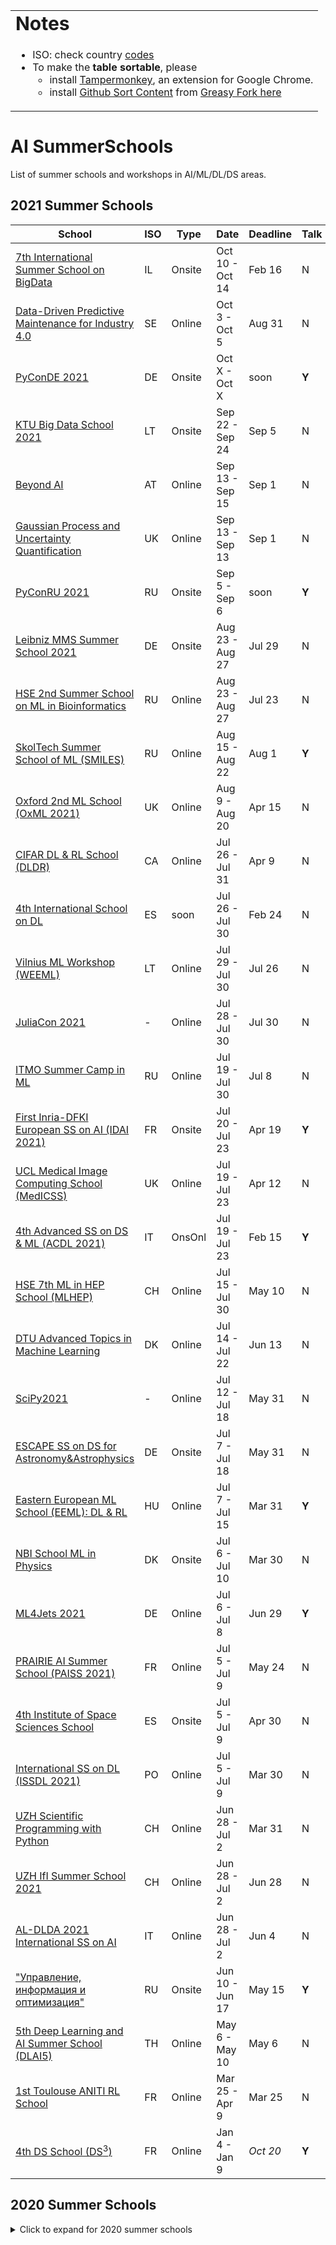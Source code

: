 <link rel="stylesheet" type="text/css" media="all" href="custom.css" />
  
<table border="0">
 <tr>
   <td><b style="font-size:30px">Notes</b></td>
 </tr>
 <tr>
    <td>
      
  * ISO: check country [codes](https://countrycode.org/) 
  * To make the **table sortable**, please 
    - install [Tampermonkey](https://chrome.google.com/webstore/detail/tampermonkey/dhdgffkkebhmkfjojejmpbldmpobfkfo), an extension for Google Chrome.  
    - install [Github Sort Content](https://github.com/Mottie/GitHub-userscripts/wiki/GitHub-sort-content) from [Greasy Fork here](https://greasyfork.org/en/scripts/21373-github-sort-content)  
  
   </td>

 </tr>
</table>

# AI SummerSchools  

List of summer schools and workshops in AI/ML/DL/DS areas.  


## 2021 Summer Schools

School | ISO | Type | Date | Deadline |  Talk | Fees (Aid) 
---    | --- | ---  |  --- | ---      | ---   | --- 
[7th International Summer School on BigData](https://irdta.eu/bigdat2021s/)                     | IL | Onsite | Oct 10 - Oct 14 | Feb 16 |  N  | 460/550€ (N) 
[Data-Driven Predictive Maintenance for Industry 4.0](https://hh.se/PMSummerSchool)             | SE | Online | Oct 3  - Oct 5  | Aug 31 |  N  | 50/80€ (Y)
[PyConDE 2021](https://de.pycon.org/)                                                           | DE | Onsite | Oct X  - Oct X  |  soon  |**Y**| soon 
[KTU Big Data School 2021](https://bigdataschool.ktu.edu/)                                      | LT | Onsite | Sep 22 - Sep 24 | Sep 5  |  N  | 350/500€ (N)
[Beyond AI](https://www.v2c2.at/summerschool2021/)                                              | AT | Online | Sep 13 - Sep 15 | Sep 1  |  N  | **FREE** 
[Gaussian Process and Uncertainty Quantification](http://gpss.cc/gpss21/)                       | UK | Online | Sep 13 - Sep 13 | Sep 1  |  N  | £50/100 
[PyConRU 2021](https://pycon.ru/)                                                               | RU | Onsite | Sep 5  - Sep 6  |  soon  |**Y**| 14000 RUB
[Leibniz MMS Summer School 2021](https://www.wias-berlin.de/research/Leibniz-MMS/SummerSchool21)| DE | Onsite | Aug 23 - Aug 27 | Jul 29 |  N  | **FREE** 
[HSE 2nd Summer School on ML in Bioinformatics](https://cs.hse.ru/ssml/)                        | RU | Online | Aug 23 - Aug 27 | Jul 23 |  N  | **FREE** 
[SkolTech Summer School of ML (SMILES)](https://smiles.skoltech.ru/school)                      | RU | Online | Aug 15 - Aug 22 | Aug 1  |**Y**| **FREE**
[Oxford 2nd ML School (OxML 2021)](https://www.oxfordml.school)                                 | UK | Online | Aug 9  - Aug 20 | Apr 15 |  N  | £60/120/300 (Y)
[CIFAR DL & RL School (DLDR)](https://dlrl.ca/)                                                 | CA | Online | Jul 26 - Jul 31 | Apr 9  |  N  | 75CAD (N) 
[4th International School on DL](https://irdta.eu/deeplearn2021s/)                              | ES |  soon  | Jul 26 - Jul 30 | Feb 24 |  N  | 460/550€ (N)
[Vilnius ML Workshop (WEEML)](https://workshops.eeml.eu/)                                       | LT | Online | Jul 29 - Jul 30 | Jul 26 |  N  | **FREE**
[JuliaCon 2021](https://juliacon.org/2021)                                                      | -  | Online | Jul 28 - Jul 30 | Jul 30 |  N  | **FREE** 
[ITMO Summer Camp in ML](en.itmo.ru/en/viewjep/3/15/Summer_Camp_in_Machine_Learning_2021.htm)   | RU | Online | Jul 19 - Jul 30 | Jul 8  |  N  | 245€ (N) 
[First Inria-DFKI European SS on AI (IDAI 2021)](https://idessai.inria.fr/)                     | FR | Onsite | Jul 20 - Jul 23 | Apr 19 |**Y**| 360€ (N) 
[UCL Medical Image Computing School (MedICSS)](https://medicss.cs.ucl.ac.uk/)                   | UK | Online | Jul 19 - Jul 23 | Apr 12 |  N  | £50/70 (N)
[4th Advanced SS on DS & ML (ACDL 2021)](https://acdl2021.icas.cc/])                            | IT | OnsOnl | Jul 19 - Jul 23 | Feb 15 |**Y**| 290/580€ (N) 
[HSE 7th ML in HEP School (MLHEP)](https://indico.cern.ch/event/1025052)                        | CH | Online | Jul 15 - Jul 30 | May 10 |  N  | 80CHF (Y)
[DTU Advanced Topics in Machine Learning](http://www2.compute.dtu.dk/courses/02901/)            | DK | Online | Jul 14 - Jul 22 | Jun 13 |  N  | 0/8250DKK
[SciPy2021](https://www.scipy2021.scipy.org/)                                                   | -  | Online | Jul 12 - Jul 18 | May 31 |  N  | 50/125$ (Y) 
[ESCAPE SS on DS for Astronomy&Astrophysics](https://indico.in2p3.fr/event/20306/overview)      | DE | Onsite | Jul 7  - Jul 18 | May 31 |  N  | **FREE** 
[Eastern European ML School (EEML): DL & RL](https://www.eeml.eu/)                              | HU | Online | Jul 7  - Jul 15 | Mar 31 |**Y**| **FREE**
[NBI School ML in Physics](https://indico.nbi.ku.dk/event/1309/)                                | DK | Onsite | Jul 6  - Jul 10 | Mar 30 |  N  | 135€ (Y)
[ML4Jets 2021](https://indico.cern.ch/event/980214/)                                            | DE | Online | Jul 6  - Jul 8  | Jun 29 |**Y**| **FREE**
[PRAIRIE AI Summer School (PAISS 2021)](https://project.inria.fr/paiss/)                        | FR | Online | Jul 5  - Jul 9  | May 24 |  N  | **FREE**
[4th Institute of Space Sciences School](https://indico.ice.csic.es/event/26/)                  | ES | Onsite | Jul 5  - Jul 9  | Apr 30 |  N  | 60€ (N)
[International SS on DL (ISSDL 2021)](https://2021.dl-lab.eu/)                                  | PO | Online | Jul 5  - Jul 9  | Mar 30 |  N  | 45/59$ (N)
[UZH Scientific Programming with Python](https://www.physik.uzh.ch/~python/python/index.php)    | CH | Online | Jun 28 - Jul 2  | Mar 31 |  N  | **FREE** 
[UZH IfI Summer School 2021](https://www.ifi.uzh.ch/en/studies/phd/summer-schools/summerschool2021.html)| CH | Online | Jun 28 - Jul 2  | Jun 28 |  N  | 250CHF (N)
[AL-DLDA 2021 International SS on AI](https://www.ip4fvg.it/summer-school/)                     | IT | Online | Jun 28 - Jul 2  | Jun 4  |  N  | 200/500€ (Y)
["Управление, информация и оптимизация"](https://ssopt.org/)                                    | RU | Onsite | Jun 10 - Jun 17 | May 15 |**Y**| **FREE**
[5th Deep Learning and AI Summer School (DLAI5)](https://deeplearningandaiwinterschool.github.io)| TH | Online | May 6  - May 10 | May 6  |  N  | **FREE**
[1st Toulouse ANITI RL School](https://rlvs.aniti.fr/)                                          | FR | Online | Mar 25 - Apr 9  | Mar 25 |  N  | **FREE**
[4th DS School (DS<sup>3</sup>)](https://www.ds3-datascience-polytechnique.fr/)                 | FR | Online | Jan 4  - Jan 9  |*Oct 20*|**Y**| 50/200€ (N)



## 2020 Summer Schools

<details>
      <summary>Click to expand for 2020 summer schools</summary>
  
School | ISO | On/Off | Date | Deadline | Talk | Fees 
---    | --- | ---    |  --- | ---      | ---  | --- 
[Summer School of ML at Skoltech (SMILES)](https://smiles.skoltech.ru/school)                | RU | Online | Aug 16 - Aug 21 | Aug 8 | Y ([poster](https://yadi.sk/i/qvf6czazZtOH8g)) | **FREE**
[Eastern European ML School (EEML): DL & RL](https://www.eeml.eu/previous-editions/eeml2020) | PO | Online |  Jul 1 - Jul 9  | Feb 1 | Y (poster) | **FREE**

  
  
  
  
  
<!--

<table border="0">
 <tr>
    <td><b style="font-size:30px">Notes</b></td>
    <td><b style="font-size:30px">Acronyms</b></td>
 </tr>
 <tr>
    <td>
      
  * ISO: check country [codes](https://countrycode.org/)
  * Time: MM/DD/YY  format  
  * Talk: Possibility of presentation (Yes/No)  
  * Fees: Check, can rise w.r.t. registration time
  
   </td>
    <td>
          
  * UG - UnderGraduate
  * MSc - Master of Science (M)
  * PhD - Doctor of Philosophy (P)
  * PD - PostDocs; AC - Academics; PR - Professionals 
  
   </td>
 </tr>
</table>

-->


